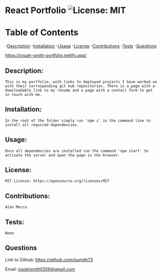 # React Portfolio ![License: MIT](https://img.shields.io/badge/License-MIT-yellow.svg)

# Table of Contents

-[Description](#description)
-[Installation](#installation)
-[Usage](#usage)
-[License](#license)
-[Contributions](#contributions)
-[Tests](#tests)
-[Questions](#questions)


https://josiah-smith-portfolio.netlify.app/

## Description:

    This is my portfolio, with links to deployed projects I have worked on with their corresponding git hub repositories. There is a page with a downloadable link to my resume and a page with a contact form to get in touch with me.

## Installation:

    In the root of the folder simply run 'npm i' in the command line to install all required dependencies.

## Usage:

    Once all dependencies are installed run the command 'npm start' to activate the server and open the page in the browser.

## License:

    MIT License: https://opensource.org/licenses/MIT

## Contributions:

    Alan Mecca

## Tests:

    None

## Questions

   Link to Github: https://github.com/jssmith73

   Email: josiahsmith1359@gmail.com
